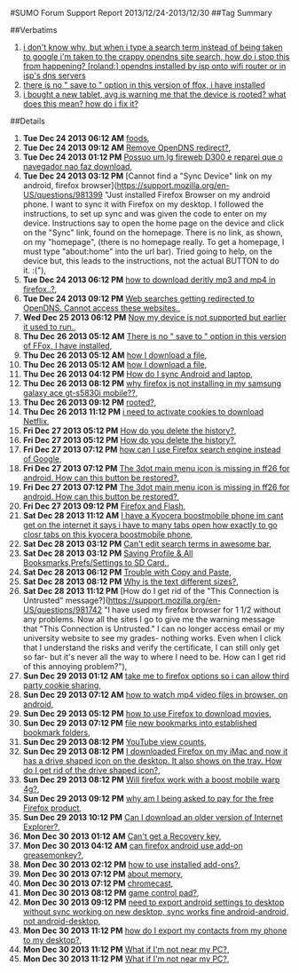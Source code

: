 #SUMO Forum Support Report  2013/12/24-2013/12/30
##Tag Summary

##Verbatims
1. [i don't know why, but when i type a search term instead of being taken to google i'm taken to the crappy opendns site search, how do i stop this from happening? [roland:] opendns installed by isp onto wifi router or in isp's dns servers](https://support.mozilla.org/en-US/questions/981380)
1. [there is no " save to " option in this version of ffox, i have installed](https://support.mozilla.org/en-US/questions/981482)
1. [i bought a new tablet, avg is warning me that the device is rooted? what does this mean? how do i fix it?](https://support.mozilla.org/en-US/questions/981543)

##Details
1. **Tue Dec 24 2013 06:12 AM** [foods](https://support.mozilla.org/en-US/questions/981374 "samsung i900"), 
1. **Tue Dec 24 2013 09:12 AM** [Remove OpenDNS redirect?](https://support.mozilla.org/en-US/questions/981380 "I don't know why, but when I type a search term instead of being taken to google I'm taken to the crappy opendns site search, how do I stop this from happening? I don't recall ever installing anything related to opendns, I want nothing to do with the opendns site."), 
1. **Tue Dec 24 2013 01:12 PM** [Possuo um lg fireweb D300 e reparei que o navegador nao faz  download](https://support.mozilla.org/en-US/questions/981390 "Algumas coisas que notei 1 sistema browser  nao faz download nao consegui fazer reproducao mp4 nao configuro a camera,meu celular e lg d300 fireweb firefox os."), 
1. **Tue Dec 24 2013 03:12 PM** [Cannot find a "Sync Device" link on my android, firefox browser](https://support.mozilla.org/en-US/questions/981399 "Just installed Firefox Browser on my android phone. I want to sync it with Firefox on my desktop. I followed the instructions, to set up sync and was given the code to enter on my device. Instructions say to open the home page on the device and click on the "Sync" link, found on the homepage. There is no link, as shown, on my "homepage", (there is no homepage really. To get a homepage, I must type "about:home" into the url bar). Tried going to help, on the device but, this leads to the instructions, not the actual BUTTON to do it. :("), 
1. **Tue Dec 24 2013 06:12 PM** [how to download deritly mp3 and mp4 in firefox..?](https://support.mozilla.org/en-US/questions/981406 "hi i am recently install firefox browser its work is very good but not download mp3&mp4 not download.its deritly conted play.how to sole this probelm..plese help me....!"), 
1. **Tue Dec 24 2013 09:12 PM** [Web searches getting redirected to OpenDNS. Cannot access these websites.](https://support.mozilla.org/en-US/questions/981420 "This problem just started. Every time I try to load a page (in this case Gamefaqs), I get redirected to this search provider called openDNS saying the site is unavailable. It has links to the website and each time I click on it, it redirects me back to that OpenDNS thing."), 
1. **Wed Dec 25 2013 06:12 PM** [Now my device is not supported but earlier it used to run.](https://support.mozilla.org/en-US/questions/981458 "I want to ask that with earlier version of mozilla it used to run on my htc explorer a310e android 2.3 gingerbread.
But now it is showing that device isn't compatible why???
Thank you and try to make it compatible for gingerbread too."), 
1. **Thu Dec 26 2013 05:12 AM** [There is no " save to " option in this version of FFox, I have installed](https://support.mozilla.org/en-US/questions/981482 "Anything downloaded through this FFox, to save to a desired folder/place, there is no option."), 
1. **Thu Dec 26 2013 05:12 AM** [how I download a file](https://support.mozilla.org/en-US/questions/981486 "I only seeing the copy ,share links there is no options for save or download"), 
1. **Thu Dec 26 2013 05:12 AM** [how I download a file](https://support.mozilla.org/en-US/questions/981485 "I only seeing the copy ,share links there is no options for save or download"), 
1. **Thu Dec 26 2013 04:12 PM** [How do I sync Android and laptop](https://support.mozilla.org/en-US/questions/981520 "Sync phone with laptop."), 
1. **Thu Dec 26 2013 08:12 PM** [why firefox is not installing in my samsung galaxy ace gt-s5830i mobile??](https://support.mozilla.org/en-US/questions/981535 "i was trying to use TOR in my mobile using ORBOT, so for this reason i tried installing FIREFOX in my samsung galaxy ace GT-S5830I phone. In google play it is showing that, this app is compatible with my device, but it is not installing in my phone.."), 
1. **Thu Dec 26 2013 09:12 PM** [rooted?](https://support.mozilla.org/en-US/questions/981543 "I bought a new tablet, AVG is warning me that the device is rooted? what does this mean? how do I fix it? says it's running high privilege?"), 
1. **Thu Dec 26 2013 11:12 PM** [i need to activate cookies to download Netflix](https://support.mozilla.org/en-US/questions/981555 "How do I activate cookies?"), 
1. **Fri Dec 27 2013 05:12 PM** [How do you delete the history?](https://support.mozilla.org/en-US/questions/981607 "Trying to delete the history and some bookmarks."), 
1. **Fri Dec 27 2013 05:12 PM** [How do you delete the history?](https://support.mozilla.org/en-US/questions/981609 "I'm trying to delete the history and some bookmarks to try to speed up my phone."), 
1. **Fri Dec 27 2013 07:12 PM** [how can I use Firefox search engine instead of Google](https://support.mozilla.org/en-US/questions/981627 "I have Firefox on my laptop and would like it as my mobile search engine"), 
1. **Fri Dec 27 2013 07:12 PM** [The 3dot main menu icon is missing in ff26 for android. How can this button be restored?](https://support.mozilla.org/en-US/questions/981628 "SPECS:
OS: Android v4.? (not sure how to find the version)
Web Browser: Firefox for Android v.26"), 
1. **Fri Dec 27 2013 07:12 PM** [The 3dot main menu icon is missing in ff26 for android. How can this button be restored?](https://support.mozilla.org/en-US/questions/981630 "Oops, your post duplicated here:"), 
1. **Fri Dec 27 2013 09:12 PM** [Firefox and Flash](https://support.mozilla.org/en-US/questions/981636 "Three Flash browsers - Flashfox, Puffin and Photon - all use the cloud to process flash streams, and and in that way support Flash - would FF ever consider this? Certainly, Adobe Flash Player is as dead as a Dodo in 4.2+, and former Flash-friendly browsers like FF, Opera, Boat...etc., no longer support Flash."), 
1. **Sat Dec 28 2013 11:12 AM** [I have a Kyocera boostmobile phone im cant get on the internet it says i have to many tabs open how exactly to go closr tabs on this kyocera boostmobile phone](https://support.mozilla.org/en-US/questions/981668 "I have a kyocera boostmobile phone i cannot get into my internet it keeps saying i have to many tabs open.How exactly to u close tabs on my kyocera boist mobile phone im confused can someone please help me out"), 
1. **Sat Dec 28 2013 03:12 PM** [Can't edit search terms in awesome bar](https://support.mozilla.org/en-US/questions/981681 "Can't edit search terms after the search has been done. When I type the awesome bar all I can edit is address. Besides I can't make search with the same terms in a different search engine (I have to type the same terms once again)."), 
1. **Sat Dec 28 2013 03:12 PM** [Saving Profile & All Booksmarks,Prefs/Settings to SD Card.](https://support.mozilla.org/en-US/questions/981683 "Dear Support,"), 
1. **Sat Dec 28 2013 06:12 PM** [Trouble with Copy and Paste](https://support.mozilla.org/en-US/questions/981714 "Since I got my new tablet, copy and paste hasn't been working properly. Actually, it may be a selection issue."), 
1. **Sat Dec 28 2013 08:12 PM** [Why is the text different sizes?](https://support.mozilla.org/en-US/questions/981731 "Hi,"), 
1. **Sat Dec 28 2013 11:12 PM** [How do I get rid of the "This Connection is Untrusted" message?](https://support.mozilla.org/en-US/questions/981742 "I have used my firefox browser for 1 1/2 without any problems. Now all the sites I go to give me the warning message that "This Connection is Untrusted." I can no longer access email or my university website to see my grades- nothing works. Even when I click that I understand the risks and verify the certificate, I can still only get so far- but it's never all the way to where I need to be. 
How can I get rid of this annoying problem?"), 
1. **Sun Dec 29 2013 01:12 AM** [take me to firefox options so i can allow third party cookie sharing](https://support.mozilla.org/en-US/questions/981749 ",Barbie"), 
1. **Sun Dec 29 2013 07:12 AM** [how to watch mp4 video files in browser. on android](https://support.mozilla.org/en-US/questions/981761 "I ve got Sony Experia  Z1
unable to watch mp4 video files from Internet in my. browser 
help please"), 
1. **Sun Dec 29 2013 05:12 PM** [how to use Firefox to download movies](https://support.mozilla.org/en-US/questions/981783 "I have tried to use it but was unsuccessful"), 
1. **Sun Dec 29 2013 07:12 PM** [file new bookmarks into established bookmark folders](https://support.mozilla.org/en-US/questions/981791 "I imported my PC desktop bookmark folders and toolbar into android.  when bookmark a site on android, how can I file the new bookmark into an existing folder?"), 
1. **Sun Dec 29 2013 08:12 PM** [YouTube view counts](https://support.mozilla.org/en-US/questions/981802 "Does anyone know, if I load up a  video on  YouTube and then share it through a link on Facebook , are all Entrance through Facebook is counted in YouTube ?"), 
1. **Sun Dec 29 2013 08:12 PM** [I downloaded Firefox on my iMac and now it has a drive shaped icon on the desktop. It also shows on the tray. How do I get rid of the drive shaped icon?](https://support.mozilla.org/en-US/questions/981805 "If I put icon in the trash it deletes"), 
1. **Sun Dec 29 2013 08:12 PM** [Will firefox work with a boost mobile warp 4g?](https://support.mozilla.org/en-US/questions/981803 "Wanting to know above question."), 
1. **Sun Dec 29 2013 09:12 PM** [why am I being asked to pay for the free Firefox product](https://support.mozilla.org/en-US/questions/981806 "Is Firefox free"), 
1. **Sun Dec 29 2013 10:12 PM** [Can I download an older version of Internet Explorer?](https://support.mozilla.org/en-US/questions/981819 "I need to file my unemployment and it only accepts an older version of Internet Explorer. Our house doesn't have any Internet due to the ice storm so I'm trying file it using my phone."), 
1. **Mon Dec 30 2013 01:12 AM** [Can't get a Recovery key](https://support.mozilla.org/en-US/questions/981828 "Hi, I just reinstalled Firefox on my smartphone, trying to sync it with my desktop,  but no success. It's asking me for the recovery key, but I don't have it. Tried the trouble shooting at Firefox's website, but it doesn't help. Please, help!"), 
1. **Mon Dec 30 2013 04:12 AM** [can firefox android use add-on greasemonkey?](https://support.mozilla.org/en-US/questions/981838 "Where i can download thata."), 
1. **Mon Dec 30 2013 02:12 PM** [how to use installed add-ons?](https://support.mozilla.org/en-US/questions/981871 "I have downloaded flash video downloader add-on, but when I open YouTube,I just don't get how download video using the add-on..please help"), 
1. **Mon Dec 30 2013 07:12 PM** [about memory](https://support.mozilla.org/en-US/questions/981851 "my phone keeps saying memory full.How do I clear my memory?"), 
1. **Mon Dec 30 2013 07:12 PM** [chromecast](https://support.mozilla.org/en-US/questions/981896 "Do Firefox support"), 
1. **Mon Dec 30 2013 08:12 PM** [game control pad?](https://support.mozilla.org/en-US/questions/981902 "Hey, is there a control pad plugin for Firefox? if not can you make one?"), 
1. **Mon Dec 30 2013 09:12 PM** [need to export android settings to desktop without sync working on new desktop, sync works fine android-android, not android-desktop](https://support.mozilla.org/en-US/questions/981916 "OK.sync was working fine between my laptop and my two android devices."), 
1. **Mon Dec 30 2013 11:12 PM** [how do I export my contacts from my phone to my desktop?](https://support.mozilla.org/en-US/questions/981926 "how do I export my contacts from my phone to my desktop computer system?  HELP!"), 
1. **Mon Dec 30 2013 11:12 PM** [What if I'm not near my PC?](https://support.mozilla.org/en-US/questions/981927 "hi there, I'm not always near my PC and wish I could use  my Sync options on my Samsung galaxy S3 In order to do that, I'd need the key I usually fill in on my PC."), 
1. **Mon Dec 30 2013 11:12 PM** [What if I'm not near my PC?](https://support.mozilla.org/en-US/questions/981930 "Hi there,
Sometimes I'm not right next to my PC,  when I'm working outside and need to fill in the keyword. 
Is there a way I cld use Mozilla in such circumstances? 
Thanks for answering my question!
Best regards,
GRAZIEL06 
with my best Season's Greetings"), 
